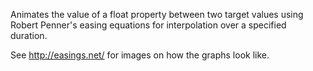 Animates the value of a float property between two target values using Robert Penner's easing equations for interpolation over a specified duration.

See http://easings.net/ for images on how the graphs look like.